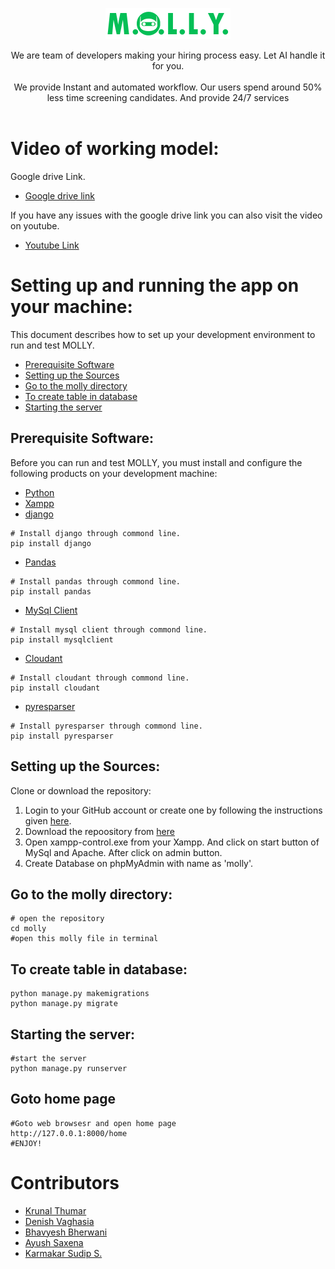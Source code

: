<p align="center">
  <img src="./assests/images/logo.png" width="200" alt="Logo">

  
  <p align="center">
    We are team of developers making your hiring process easy.
    Let AI handle it for you.
    <br/>
    <br/>
    We provide Instant and automated workflow.
    Our users spend around 50% less time screening candidates.
    And provide 24/7 services
    <br />
    <br />

  </p>
</p>

# Video of working model:

Google drive Link.
* [Google drive link](https://drive.google.com/file/d/1HVjVFV3c3g7KBR9hHAb72QLzUCBdwo6f/view?usp=sharing) 

If you have any issues with the google drive link you can also visit the video on youtube.
* [Youtube Link](https://www.youtube.com/watch?v=TVq61oLK3Mo)


# Setting up and running the app on your machine:

This document describes how to set up your development environment to run and test MOLLY.


* [Prerequisite Software](#prerequisite-software)
* [Setting up the Sources](#setting-up-the-sources)
* [Go to the molly directory](#go-to-the-molly-directory)
* [To create table in database](#to-create-table-in-database)
* [Starting the server](#starting-the-server)

## Prerequisite Software:

Before you can run and test MOLLY, you must install and configure the
following products on your development machine:
 
* [Python](https://www.python.org/) 
* [Xampp](https://www.apachefriends.org/index.html)
* [django](https://www.djangoproject.com/)
```shell
# Install django through commond line.
pip install django

```
* [Pandas](https://pandas.pydata.org/)
```shell
# Install pandas through commond line.
pip install pandas
```
* [MySql Client](https://dev.mysql.com/)
```shell
# Install mysql client through commond line.
pip install mysqlclient
```
* [Cloudant](https://www.ibm.com/in-en/cloud/cloudant)
```shell
# Install cloudant through commond line.
pip install cloudant
```
* [pyresparser](https://pypi.org/project/pyresparser/)
```shell
# Install pyresparser through commond line.
pip install pyresparser
```

## Setting up the Sources:

Clone or download the repository:

1. Login to your GitHub account or create one by following the instructions given
   [here](https://github.com/signup/free).
2. Download the repoository from [here](https://github.com/SmartPracticeschool/SBSPS-Challenge-1423-AI-Recruiter-Shortlist-a-Suitable-candidate-for-specific-Job-Role)
3. Open xampp-control.exe from your Xampp. And click on start button of MySql and Apache. After click on admin button. 
4. Create Database on phpMyAdmin with name as 'molly'.


## Go to the molly directory:
```shell
# open the repository
cd molly
#open this molly file in terminal
```

## To create table in database:
```shell
python manage.py makemigrations
python manage.py migrate

```

## Starting the server:
```shell
#start the server
python manage.py runserver
```

## Goto home page 
```shell
#Goto web browsesr and open home page
http://127.0.0.1:8000/home
#ENJOY!
```

# Contributors

- [Krunal Thumar](https://github.com/Krunal-T)
- [Denish Vaghasia](https://github.com/D-e-n-i-s-h)
- [Bhavyesh Bherwani](https://github.com/ShadyNicks)
- [Ayush Saxena](https://github.com/itzzayushsaxena)
- [Karmakar Sudip S.](https://github.com/VeNOM4171)

